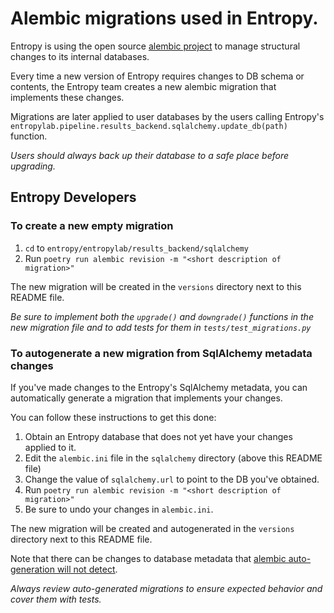 # Alembic migrations used in Entropy.

Entropy is using the open source [alembic project](https://alembic.sqlalchemy.org)
to manage structural changes to its internal databases. 

Every time a new version of Entropy requires changes to DB schema or contents, the
Entropy team creates a new alembic migration that implements these changes. 

Migrations are later applied to user databases by the users calling Entropy's 
`entropylab.pipeline.results_backend.sqlalchemy.update_db(path)` function.

*Users should always back up their database to a safe place before upgrading.*

## Entropy Developers

### To create a new empty migration
1. `cd` to `entropy/entropylab/results_backend/sqlalchemy`
2. Run `poetry run alembic revision -m "<short description of migration>"`

The new migration will be created in the `versions` directory next to this README file.

*Be sure to implement both the `upgrade()` and `downgrade()` functions in the new 
migration file and to add tests for them in `tests/test_migrations.py`*

### To autogenerate a new migration from SqlAlchemy metadata changes
If you've made changes to the Entropy's SqlAlchemy metadata, you can automatically 
generate a migration that implements your changes.

You can follow these instructions to get this done:

1. Obtain an Entropy database that does not yet have your changes applied to it.
1. Edit the `alembic.ini` file in the `sqlalchemy` directory (above this README file) 
2. Change the value of `sqlalchemy.url` to point to the DB you've obtained.
3. Run `poetry run alembic revision -m "<short description of migration>"`
4. Be sure to undo your changes in `alembic.ini`.

The new migration will be created and autogenerated in the `versions` directory next
to this README file.

Note that there can be changes to database metadata that [alembic auto-generation 
will not detect](https://alembic.sqlalchemy.org/en/latest/autogenerate.html#what-does-autogenerate-detect-and-what-does-it-not-detect
). 

*Always review auto-generated migrations to ensure expected behavior and cover them 
with tests.*